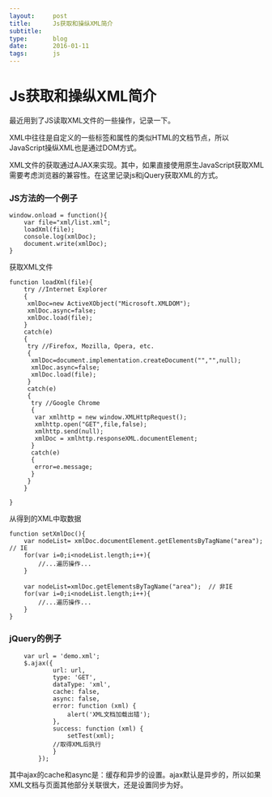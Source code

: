 ```yaml
---
layout:     post
title:      Js获取和操纵XML简介
subtitle:   
type:       blog
date:       2016-01-11 
tags:       js
---
```


# Js获取和操纵XML简介


最近用到了JS读取XML文件的一些操作，记录一下。

XML中往往是自定义的一些标签和属性的类似HTML的文档节点，所以JavaScript操纵XML也是通过DOM方式。

XML文件的获取通过AJAX来实现。其中，如果直接使用原生JavaScript获取XML需要考虑浏览器的兼容性。在这里记录js和jQuery获取XML的方式。

### JS方法的一个例子


	window.onload = function(){
		var file="xml/list.xml";
		loadXml(file);
		console.log(xmlDoc);
		document.write(xmlDoc);
	}

	
获取XML文件
	
	function loadXml(file){
		try //Internet Explorer  
		{  
		 xmlDoc=new ActiveXObject("Microsoft.XMLDOM");  
		 xmlDoc.async=false;  
		 xmlDoc.load(file);  
		}  
		catch(e)  
		{  
		 try //Firefox, Mozilla, Opera, etc.  
		 {  
		  xmlDoc=document.implementation.createDocument("","",null);  
		  xmlDoc.async=false;  
		  xmlDoc.load(file);  
		 }  
		 catch(e)  
		 {  
		  try //Google Chrome  
		  {  
		   var xmlhttp = new window.XMLHttpRequest();  
		   xmlhttp.open("GET",file,false);  
		   xmlhttp.send(null);  
		   xmlDoc = xmlhttp.responseXML.documentElement;  
		  }  
		  catch(e)  
		  {  
		   error=e.message;  
		  }  
		 }  
		}  
	
	}

从得到的XML中取数据

	function setXmlDoc(){
		var nodeList= xmlDoc.documentElement.getElementsByTagName("area"); // IE  
		for(var i=0;i<nodeList.length;i++){  
		    //...遍历操作...  
		}  
		  
		var nodeList=xmlDoc.getElementsByTagName("area");  // 非IE  
		for(var i=0;i<nodeList.length;i++){  
		    //...遍历操作...  
		}  	
	}



### jQuery的例子
	
	    var url = 'demo.xml';
	    $.ajax({
	            url: url,
	            type: 'GET',
	            dataType: 'xml',
	            cache: false,
	            async: false,
	            error: function (xml) {
	                alert('XML文档加载出错');
	            },
	            success: function (xml) {
	                setTest(xml);
				//取得XML后执行
	            }
	        });
	



其中ajax的cache和async是：缓存和异步的设置。ajax默认是异步的，所以如果XML文档与页面其他部分关联很大，还是设置同步为好。